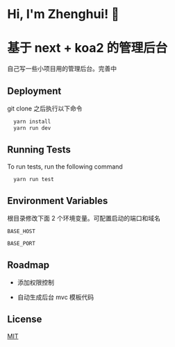 # Hi, I'm Zhenghui! 👋

# 基于 next + koa2 的管理后台

自己写一些小项目用的管理后台。完善中

## Deployment

git clone 之后执行以下命令

```bash
  yarn install
  yarn run dev
```

## Running Tests

To run tests, run the following command

```bash
  yarn run test
```

## Environment Variables

根目录修改下面 2 个环境变量。可配置启动的端口和域名

`BASE_HOST`

`BASE_PORT`

## Roadmap

- 添加权限控制

- 自动生成后台 mvc 模板代码

## License

[MIT](https://choosealicense.com/licenses/mit/)
